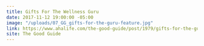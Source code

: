 ```yaml
---
title: Gifts For The Wellness Guru
date: 2017-11-12 19:00:00 -05:00
image: "/uploads/07_GG_gifts-for-the-guru-feature.jpg"
link: https://www.ahalife.com/the-good-guide/post/1979/gifts-for-the-guru-in-training
site: The Good Guide
---
```


